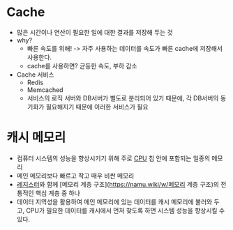 # Cache

- 많은 시간이나 연산이 필요한 일에 대한 결과를 저장해 두는 것
- why?
  - 빠른 속도를 위해! -> 자주 사용하는 데이터를 속도가 빠른 cache에 저장해서 사용한다.
  - cache를 사용하면? 균등한 속도, 부하 감소 
- Cache 서비스 
  - Redis
  - Memcached
  - 서비스의 로직 서버와 DB서버가 별도로 분리되어 있기 때문에, 각 DB서버의 동기화가 필요해지기 때문에 이러한 서비스가 필요



# 캐시 메모리

- 컴퓨터 시스템의 성능을 향상시키기 위해 주로 [CPU](https://namu.wiki/w/CPU) 칩 안에 포함되는 일종의 메모리
- 메인 메모리보다 빠르고 작고 매우 비싼 메모리
- [레지스터](https://namu.wiki/w/레지스터)와 함께 [메모리 계층 구조](https://namu.wiki/w/메모리 계층 구조)의 전통적인 핵심 계층 중 하나
- 데이터 지역성을 활용하여 메인 메모리에 있는 데이터를 캐시 메모리에 불러와 두고, CPU가 필요한 데이터를 캐시에서 먼저 찾도록 하면 시스템 성능을 향상시킬 수 있다.